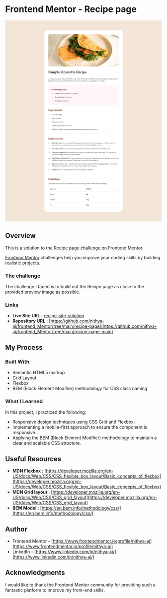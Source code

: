 # Frontend Mentor - Recipe page

![Design preview for the Recipe page coding challenge](./preview.png)

## Overview

This is a solution to the [Recipe page challenge on Frontend Mentor](https://www.frontendmentor.io/challenges/recipe-page-KiTsR8QQKm). 

[Frontend Mentor](https://www.frontendmentor.io) challenges help you improve your coding skills by building realistic projects.

### The challenge

The challenge I faced is to build out the Recipe page as close to the provided preview image as possible.

### Links

- **Live Site URL**  : [recipe-site-solution](https://recipe-site-landing.netlify.app/)
- **Repository URL** : [https://github.com/nithya-aj/frontend_Mentor/tree/main/recipe-page](https://github.com/nithya-aj/frontend_Mentor/tree/main/recipe-page-main)

## My Process

### Built With

- Semantic HTML5 markup
- Grid Layout
- Flexbox
- BEM (Block Element Modifier) methodology for CSS class naming

### What I Learned

In this project, I practiced the following:

- Responsive design techniques using CSS Grid and Flexbox.
- Implementing a mobile-first approach to ensure the component is responsive.
- Applying the BEM (Block Element Modifier) methodology to maintain a clear and scalable CSS structure.
  
## Useful Resources

- **MDN Flexbox** : [https://developer.mozilla.org/en-US/docs/Web/CSS/CSS_flexible_box_layout/Basic_concepts_of_flexbox](https://developer.mozilla.org/en-US/docs/Web/CSS/CSS_flexible_box_layout/Basic_concepts_of_flexbox)
- **MDN Grid layout** : [https://developer.mozilla.org/en-US/docs/Web/CSS/CSS_grid_layout](https://developer.mozilla.org/en-US/docs/Web/CSS/CSS_grid_layout)
- **BEM Model** : [https://en.bem.info/methodology/css/](https://en.bem.info/methodology/css/)

## Author

- Frontend Mentor - [https://www.frontendmentor.io/profile/nithya-aj](https://www.frontendmentor.io/profile/nithya-aj)
- LinkedIn - [https://www.linkedin.com/in/nithya-aj/](https://www.linkedin.com/in/nithya-aj/)

## Acknowledgments

I would like to thank the Frontend Mentor community for providing such a fantastic platform to improve my front-end skills.
